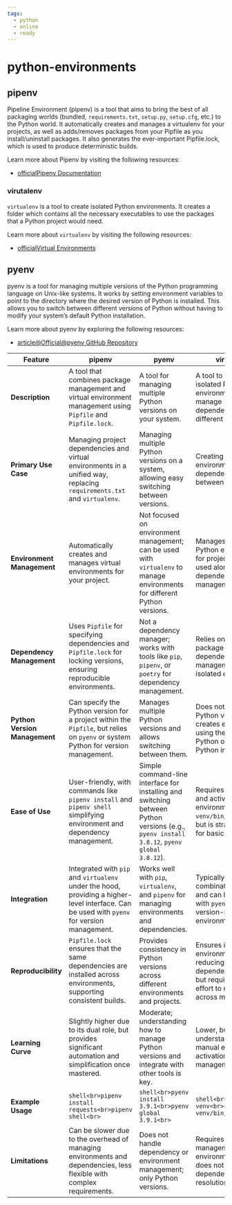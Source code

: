 ```yaml
---
tags:
  - python
  - online
  - ready
---
```

# python-environments

## pipenv

Pipeline Environment (pipenv) is a tool that aims to bring the best of all packaging worlds (bundled, `requirements.txt`, `setup.py`, `setup.cfg`, etc.) to the Python world. It automatically creates and manages a virtualenv for your projects, as well as adds/removes packages from your Pipfile as you install/uninstall packages. It also generates the ever-important Pipfile.lock, which is used to produce deterministic builds.

Learn more about Pipenv by visiting the following resources:

- [officialPipenv Documentation](https://pipenv.pypa.io/en/latest/)

### virutalenv

`virtualenv` is a tool to create isolated Python environments. It creates a folder which contains all the necessary executables to use the packages that a Python project would need.

Learn more about `virtualenv` by visiting the following resources:

- [officialVirtual Environments](https://virtualenv.pypa.io/en/latest/)

## pyenv

pyenv is a tool for managing multiple versions of the Python programming language on Unix-like systems. It works by setting environment variables to point to the directory where the desired version of Python is installed. This allows you to switch between different versions of Python without having to modify your system’s default Python installation.

Learn more about pyenv by exploring the following resources:

- [article@Official@pyenv GitHub Repository](https://github.com/pyenv/pyenv)

| Feature                | pipenv                                           | pyenv                                           | virtualenv                                      |
|------------------------|--------------------------------------------------|-------------------------------------------------|------------------------------------------------|
| __Description__        | A tool that combines package management and virtual environment management using `Pipfile` and `Pipfile.lock`. | A tool for managing multiple Python versions on your system. | A tool to create isolated Python environments to manage dependencies for different projects. |
| __Primary Use Case__   | Managing project dependencies and virtual environments in a unified way, replacing `requirements.txt` and `virtualenv`. | Managing multiple Python versions on a system, allowing easy switching between versions. | Creating isolated environments to avoid dependency conflicts between projects. |
| __Environment Management__ | Automatically creates and manages virtual environments for your project. | Not focused on environment management; can be used with `virtualenv` to manage environments for different Python versions. | Manages isolated Python environments for projects, typically used alongside `pip` for dependency management. |
| __Dependency Management__ | Uses `Pipfile` for specifying dependencies and `Pipfile.lock` for locking versions, ensuring reproducible environments. | Not a dependency manager; works with tools like `pip`, `pipenv`, or `poetry` for dependency management. | Relies on `pip` or other package managers for dependency management within isolated environments. |
| __Python Version Management__ | Can specify the Python version for a project within the `Pipfile`, but relies on `pyenv` or system Python for version management. | Manages multiple Python versions and allows switching between them. | Does not manage Python versions; it creates environments using the system's Python or a specified Python interpreter. |
| __Ease of Use__        | User-friendly, with commands like `pipenv install` and `pipenv shell` simplifying environment and dependency management. | Simple command-line interface for installing and switching between Python versions (e.g., `pyenv install 3.8.12`, `pyenv global 3.8.12`). | Requires manual setup and activation of environments (`source venv/bin/activate`), but is straightforward for basic use cases. |
| __Integration__        | Integrated with `pip` and `virtualenv` under the hood, providing a higher-level interface. Can be used with `pyenv` for version management. | Works well with `pip`, `virtualenv`, and `pipenv` for managing environments and dependencies. | Typically used in combination with `pip` and can be combined with `pyenv` for version-specific environments. |
| __Reproducibility__    | `Pipfile.lock` ensures that the same dependencies are installed across environments, supporting consistent builds. | Provides consistency in Python versions across different environments and projects. | Ensures isolated environments, reducing the risk of dependency conflicts, but requires manual effort to replicate across machines. |
| __Learning Curve__     | Slightly higher due to its dual role, but provides significant automation and simplification once mastered. | Moderate; understanding how to manage Python versions and integrate with other tools is key. | Lower, but requires understanding of manual environment activation and management. |
| __Example Usage__      | ```shell<br>pipenv install requests<br>pipenv shell<br>``` | ```shell<br>pyenv install 3.9.1<br>pyenv global 3.9.1<br>``` | ```shell<br>virtualenv venv<br>source venv/bin/activate<br>``` |
| __Limitations__        | Can be slower due to the overhead of managing environments and dependencies, less flexible with complex requirements. | Does not handle dependency or environment management; only Python versions. | Requires manual management of environments and does not handle dependency resolution or locking. |
